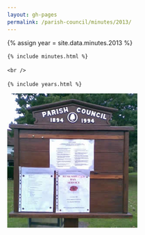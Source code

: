 ```yaml
---
layout: gh-pages
permalink: /parish-council/minutes/2013/
---
```


<div class="panelLeft">
	{% assign year = site.data.minutes.2013 %}

	{% include minutes.html %}

	<br />

	{% include years.html %}
</div>

<div class="panelLeft">
	<img src="/common/image/noticeBoard.jpg" alt="Notice Board" width="300" height="309" />
</div>